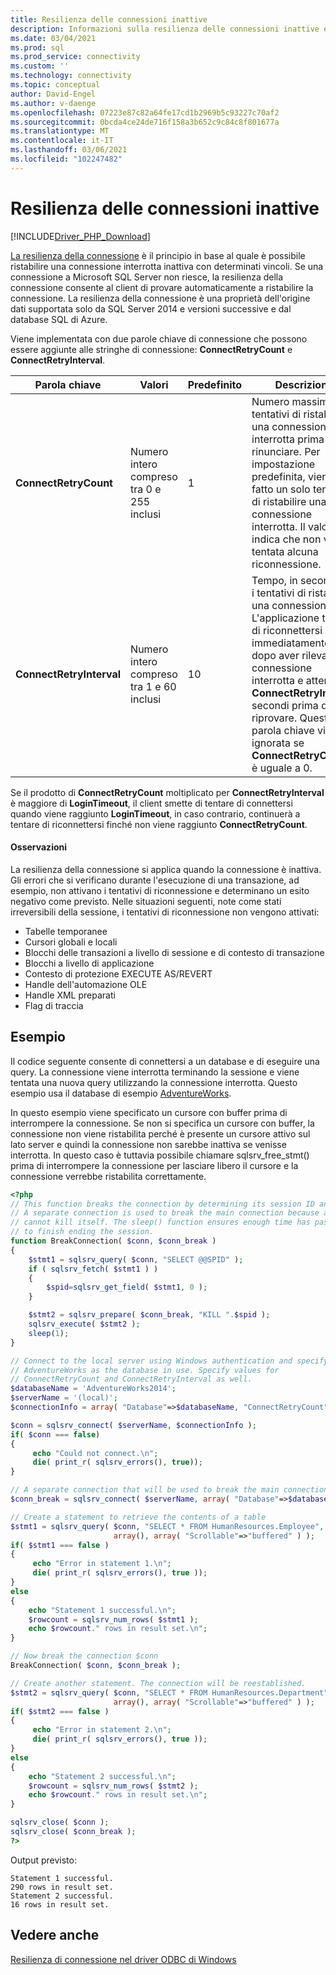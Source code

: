 ```yaml
---
title: Resilienza delle connessioni inattive
description: Informazioni sulla resilienza delle connessioni inattive e sul suo comportamento all'interno dei driver Microsoft per PHP per SQL Server.
ms.date: 03/04/2021
ms.prod: sql
ms.prod_service: connectivity
ms.custom: ''
ms.technology: connectivity
ms.topic: conceptual
author: David-Engel
ms.author: v-daenge
ms.openlocfilehash: 07223e87c82a64fe17cd1b2969b5c93227c70af2
ms.sourcegitcommit: 0bcda4ce24de716f158a3b652c9c84c8f801677a
ms.translationtype: MT
ms.contentlocale: it-IT
ms.lasthandoff: 03/06/2021
ms.locfileid: "102247482"
---
```

# <a name="idle-connection-resiliency"></a>Resilienza delle connessioni inattive
[!INCLUDE[Driver_PHP_Download](../../includes/driver_php_download.md)]

[La resilienza della connessione](../odbc/windows/connection-resiliency-in-the-windows-odbc-driver.md) è il principio in base al quale è possibile ristabilire una connessione interrotta inattiva con determinati vincoli. Se una connessione a Microsoft SQL Server non riesce, la resilienza della connessione consente al client di provare automaticamente a ristabilire la connessione. La resilienza della connessione è una proprietà dell'origine dati supportata solo da SQL Server 2014 e versioni successive e dal database SQL di Azure.

Viene implementata con due parole chiave di connessione che possono essere aggiunte alle stringhe di connessione: **ConnectRetryCount** e **ConnectRetryInterval**.

|Parola chiave|Valori|Predefinito|Descrizione|
|-|-|-|-|
|**ConnectRetryCount**| Numero intero compreso tra 0 e 255 inclusi|1|Numero massimo di tentativi di ristabilire una connessione interrotta prima di rinunciare. Per impostazione predefinita, viene fatto un solo tentativo di ristabilire una connessione interrotta. Il valore 0 indica che non verrà tentata alcuna riconnessione.|
|**ConnectRetryInterval**| Numero intero compreso tra 1 e 60 inclusi|10| Tempo, in secondi, tra i tentativi di ristabilire una connessione. L'applicazione tenterà di riconnettersi immediatamente dopo aver rilevato una connessione interrotta e attenderà **ConnectRetryInterval** secondi prima di riprovare. Questa parola chiave viene ignorata se **ConnectRetryCount** è uguale a 0.

Se il prodotto di **ConnectRetryCount** moltiplicato per **ConnectRetryInterval** è maggiore di **LoginTimeout**, il client smette di tentare di connettersi quando viene raggiunto **LoginTimeout**, in caso contrario, continuerà a tentare di riconnettersi finché non viene raggiunto **ConnectRetryCount**.

#### <a name="remarks"></a>Osservazioni

La resilienza della connessione si applica quando la connessione è inattiva. Gli errori che si verificano durante l'esecuzione di una transazione, ad esempio, non attivano i tentativi di riconnessione e determinano un esito negativo come previsto. Nelle situazioni seguenti, note come stati irreversibili della sessione, i tentativi di riconnessione non vengono attivati:

* Tabelle temporanee
* Cursori globali e locali
* Blocchi delle transazioni a livello di sessione e di contesto di transazione
* Blocchi a livello di applicazione
* Contesto di protezione EXECUTE AS/REVERT
* Handle dell'automazione OLE
* Handle XML preparati
* Flag di traccia

## <a name="example"></a>Esempio

Il codice seguente consente di connettersi a un database e di eseguire una query. La connessione viene interrotta terminando la sessione e viene tentata una nuova query utilizzando la connessione interrotta. Questo esempio usa il database di esempio [AdventureWorks](/previous-versions/sql/sql-server-2008/ms124501(v=sql.100)).

In questo esempio viene specificato un cursore con buffer prima di interrompere la connessione. Se non si specifica un cursore con buffer, la connessione non viene ristabilita perché è presente un cursore attivo sul lato server e quindi la connessione non sarebbe inattiva se venisse interrotta. In questo caso è tuttavia possibile chiamare sqlsrv_free_stmt() prima di interrompere la connessione per lasciare libero il cursore e la connessione verrebbe ristabilita correttamente.

```php
<?php
// This function breaks the connection by determining its session ID and killing it.
// A separate connection is used to break the main connection because a session
// cannot kill itself. The sleep() function ensures enough time has passed for KILL
// to finish ending the session.
function BreakConnection( $conn, $conn_break )
{
    $stmt1 = sqlsrv_query( $conn, "SELECT @@SPID" );
    if ( sqlsrv_fetch( $stmt1 ) )
    {
        $spid=sqlsrv_get_field( $stmt1, 0 );
    }

    $stmt2 = sqlsrv_prepare( $conn_break, "KILL ".$spid );
    sqlsrv_execute( $stmt2 );
    sleep(1);
}

// Connect to the local server using Windows authentication and specify
// AdventureWorks as the database in use. Specify values for
// ConnectRetryCount and ConnectRetryInterval as well.
$databaseName = 'AdventureWorks2014';
$serverName = '(local)';
$connectionInfo = array( "Database"=>$databaseName, "ConnectRetryCount"=>10, "ConnectRetryInterval"=>10 );

$conn = sqlsrv_connect( $serverName, $connectionInfo );
if( $conn === false)  
{  
     echo "Could not connect.\n";  
     die( print_r( sqlsrv_errors(), true));  
}

// A separate connection that will be used to break the main connection $conn
$conn_break = sqlsrv_connect( $serverName, array( "Database"=>$databaseName) );

// Create a statement to retrieve the contents of a table
$stmt1 = sqlsrv_query( $conn, "SELECT * FROM HumanResources.Employee",
                       array(), array( "Scrollable"=>"buffered" ) );
if( $stmt1 === false )
{
     echo "Error in statement 1.\n";
     die( print_r( sqlsrv_errors(), true ));
}
else
{
    echo "Statement 1 successful.\n";
    $rowcount = sqlsrv_num_rows( $stmt1 );
    echo $rowcount." rows in result set.\n";
}

// Now break the connection $conn
BreakConnection( $conn, $conn_break );

// Create another statement. The connection will be reestablished.
$stmt2 = sqlsrv_query( $conn, "SELECT * FROM HumanResources.Department",
                       array(), array( "Scrollable"=>"buffered" ) );
if( $stmt2 === false )
{
     echo "Error in statement 2.\n";
     die( print_r( sqlsrv_errors(), true ));
}
else
{
    echo "Statement 2 successful.\n";
    $rowcount = sqlsrv_num_rows( $stmt2 );
    echo $rowcount." rows in result set.\n";
}

sqlsrv_close( $conn );
sqlsrv_close( $conn_break );
?>
```
Output previsto:
```
Statement 1 successful.
290 rows in result set.
Statement 2 successful.
16 rows in result set.
```

## <a name="see-also"></a>Vedere anche
[Resilienza di connessione nel driver ODBC di Windows](../odbc/windows/connection-resiliency-in-the-windows-odbc-driver.md)
